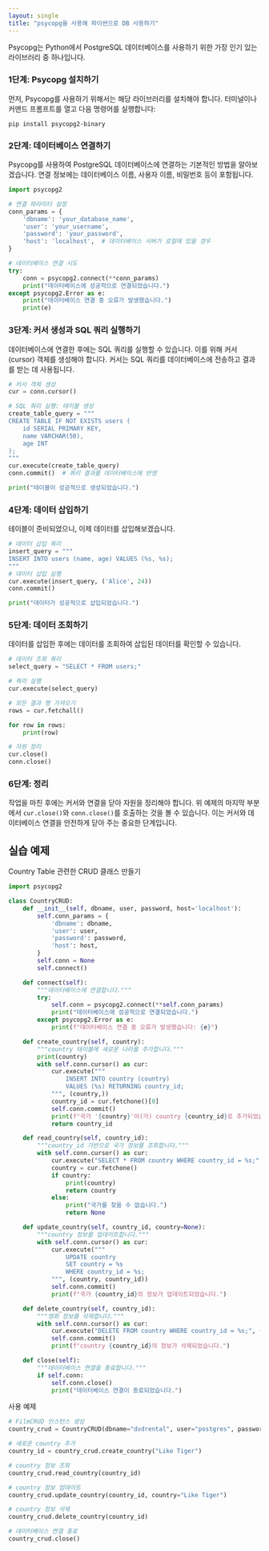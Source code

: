 ```yaml
---
layout: single
title: "psycopg을 사용해 파이썬으로 DB 사용하기"
---
```


Psycopg는 Python에서 PostgreSQL 데이터베이스를 사용하기 위한 가장 인기 있는 라이브러리 중 하나입니다.

### 1단계: Psycopg 설치하기
먼저, Psycopg를 사용하기 위해서는 해당 라이브러리를 설치해야 합니다. 터미널이나 커맨드 프롬프트를 열고 다음 명령어를 실행합니다:

```shell
pip install psycopg2-binary
```

### 2단계: 데이터베이스 연결하기

Psycopg를 사용하여 PostgreSQL 데이터베이스에 연결하는 기본적인 방법을 알아보겠습니다. 연결 정보에는 데이터베이스 이름, 사용자 이름, 비밀번호 등이 포함됩니다.

```python
import psycopg2

# 연결 파라미터 설정
conn_params = {
    'dbname': 'your_database_name',
    'user': 'your_username',
    'password': 'your_password',
    'host': 'localhost',  # 데이터베이스 서버가 로컬에 있을 경우
}

# 데이터베이스 연결 시도
try:
    conn = psycopg2.connect(**conn_params)
    print("데이터베이스에 성공적으로 연결되었습니다.")
except psycopg2.Error as e:
    print("데이터베이스 연결 중 오류가 발생했습니다.")
    print(e)

```

### 3단계: 커서 생성과 SQL 쿼리 실행하기

데이터베이스에 연결한 후에는 SQL 쿼리를 실행할 수 있습니다. 이를 위해 커서(cursor) 객체를 생성해야 합니다. 커서는 SQL 쿼리를 데이터베이스에 전송하고 결과를 받는 데 사용됩니다.
```python
# 커서 객체 생성
cur = conn.cursor()

# SQL 쿼리 실행: 테이블 생성
create_table_query = """
CREATE TABLE IF NOT EXISTS users (
    id SERIAL PRIMARY KEY,
    name VARCHAR(50),
    age INT
);
"""
cur.execute(create_table_query)
conn.commit()  # 쿼리 결과를 데이터베이스에 반영

print("테이블이 성공적으로 생성되었습니다.")
```

### 4단계: 데이터 삽입하기

테이블이 준비되었으니, 이제 데이터를 삽입해보겠습니다.
```python
# 데이터 삽입 쿼리
insert_query = """
INSERT INTO users (name, age) VALUES (%s, %s);
"""
# 데이터 삽입 실행
cur.execute(insert_query, ('Alice', 24))
conn.commit()

print("데이터가 성공적으로 삽입되었습니다.")
```

### 5단계: 데이터 조회하기

데이터를 삽입한 후에는 데이터를 조회하여 삽입된 데이터를 확인할 수 있습니다.

```python
# 데이터 조회 쿼리
select_query = "SELECT * FROM users;"

# 쿼리 실행
cur.execute(select_query)

# 모든 결과 행 가져오기
rows = cur.fetchall()

for row in rows:
    print(row)

# 자원 정리
cur.close()
conn.close()
```

### 6단계: 정리

작업을 마친 후에는 커서와 연결을 닫아 자원을 정리해야 합니다. 위 예제의 마지막 부분에서 `cur.close()`와 `conn.close()`를 호출하는 것을 볼 수 있습니다. 이는 커서와 데이터베이스 연결을 안전하게 닫아 주는 중요한 단계입니다.

## 실습 예제

Country Table 관련한 CRUD 클래스 만들기
```python
import psycopg2

class CountryCRUD:
    def __init__(self, dbname, user, password, host='localhost'):
        self.conn_params = {
            'dbname': dbname,
            'user': user,
            'password': password,
            'host': host,
        }
        self.conn = None
        self.connect()

    def connect(self):
        """데이터베이스에 연결합니다."""
        try:
            self.conn = psycopg2.connect(**self.conn_params)
            print("데이터베이스에 성공적으로 연결되었습니다.")
        except psycopg2.Error as e:
            print(f"데이터베이스 연결 중 오류가 발생했습니다: {e}")

    def create_country(self, country):
        """country 테이블에 새로운 나라를 추가합니다."""
        print(country)
        with self.conn.cursor() as cur:
            cur.execute("""
                INSERT INTO country (country)
                VALUES (%s) RETURNING country_id;
            """, (country,))
            country_id = cur.fetchone()[0]
            self.conn.commit()
            print(f"국가 '{country}'이(가) country {country_id}로 추가되었습니다.")
            return country_id

    def read_country(self, country_id):
        """country_id 기반으로 국가 정보를 조회합니다."""
        with self.conn.cursor() as cur:
            cur.execute("SELECT * FROM country WHERE country_id = %s;", (country_id,))
            country = cur.fetchone()
            if country:
                print(country)
                return country
            else:
                print("국가를 찾을 수 없습니다.")
                return None

    def update_country(self, country_id, country=None):
        """country 정보를 업데이트합니다."""
        with self.conn.cursor() as cur:
            cur.execute("""
                UPDATE country
                SET country = %s
                WHERE country_id = %s;
            """, (country, country_id))
            self.conn.commit()
            print(f"국가 {country_id}의 정보가 업데이트되었습니다.")

    def delete_country(self, country_id):
        """영화 정보를 삭제합니다."""
        with self.conn.cursor() as cur:
            cur.execute("DELETE FROM country WHERE country_id = %s;", (country_id,))
            self.conn.commit()
            print(f"country {country_id}의 정보가 삭제되었습니다.")

    def close(self):
        """데이터베이스 연결을 종료합니다."""
        if self.conn:
            self.conn.close()
            print("데이터베이스 연결이 종료되었습니다.")
```
사용 예제
```python
# FilmCRUD 인스턴스 생성
country_crud = CountryCRUD(dbname="dvdrental", user="postgres", password="****", host="localhost")

# 새로운 country 추가
country_id = country_crud.create_country("Like Tiger")

# country 정보 조회
country_crud.read_country(country_id)

# country 정보 업데이트
country_crud.update_country(country_id, country="Like Tiger")

# country 정보 삭제
country_crud.delete_country(country_id)

# 데이터베이스 연결 종료
country_crud.close()

```